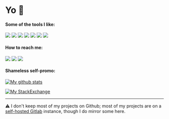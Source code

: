 # Yo 👋

#### Some of the tools I like:

![](http://img.shields.io/badge/-Arch%20Linux-informational?style=for-the-badge&logo=arch-linux&logoColor=white)
![](http://img.shields.io/badge/-VS%20Code-informational?style=for-the-badge&logo=visual-studio-code&logoColor=white)
![](http://img.shields.io/badge/-Gitlab-informational?style=for-the-badge&logo=gitlab&logoColor=white)
![](http://img.shields.io/badge/-React-informational?style=for-the-badge&logo=react&logoColor=white)
![](http://img.shields.io/badge/-Node-informational?style=for-the-badge&logo=node.js&logoColor=white)
![](http://img.shields.io/badge/-Typescript-informational?style=for-the-badge&logo=typescript&logoColor=white)
![](http://img.shields.io/badge/-Docker-informational?style=for-the-badge&logo=docker&logoColor=white)

#### How to reach me:

[![](http://img.shields.io/badge/-Keybase-informational?style=for-the-badge&logo=keybase&logoColor=white)](https://keybase.io/martinsweeny)
[![](http://img.shields.io/badge/-LinkedIn-informational?style=for-the-badge&logo=linkedin&logoColor=white)](https://linkedin.com/in/martinsweeny)
[![](http://img.shields.io/badge/-Email-informational?style=for-the-badge&logo=gmail&logoColor=white)](mailto:martin@wiseweb.dev)

#### Shameless self-promo:

[![My github stats](https://github-readme-stats.vercel.app/api?username=martin-sweeny&count_private=true&show_icons=true)](https://github.com/martin-sweeny/github-readme-stats)

[![My StackExchange](https://stackexchange.com/users/flair/990072.png)](https://stackoverflow.com/users/1007638/martin?tab=profile)

---

⚠️ I don't keep most of my projects on Github; most of my projects are on a [self-hosted Gitlab](https://git.appserver.wiseweb.dev) instance, though I do mirror some here.
